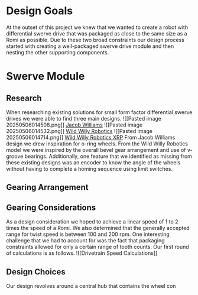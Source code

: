 # Design Goals
At the outset of this project we knew that we wanted to create a robot with differential swerve drive that was packaged as close to the same size as a Romi as possible. Due to these two broad constraints our design process started with creating a well-packaged swerve drive module and then nesting the other supporting components.
# Swerve Module
## Research 
When researching existing solutions for small form factor differential swerve drives we were able to find three main designs.
![[Pasted image 20250506014508.png]]
[Jacob Williams](https://www.printables.com/model/950641-xrp-differential-swerve-drive-robot)
![[Pasted image 20250506014532.png]]
[Wild Willy Robotics](https://www.thingiverse.com/thing:5579384)
![[Pasted image 20250506014714.png]]
[Wild Willy Robotics XRP](https://www.printables.com/model/951372-omnidirectional-xrp-robot)
From Jacob Williams design we drew inspiration for o-ring wheels. From the Wild Willy Robotics model we were inspired by the overall bevel gear arrangement and use of v-groove bearings.
Additionally, one feature that we identified as missing from these existing designs was an encoder to know the angle of the wheels without having to complete a homing sequence using limit switches.
## Gearing Arrangement

## Gearing Considerations
As a design consideration we hoped to achieve a linear speed of 1 to 2 times the speed of a Romi. We also determined that the generally accepted range for twist speed is between 100 and 200 rpm.
One interesting challenge that we had to account for was the fact that packaging constraints allowed for only a certain range of tooth counts. Our first round of calculations is as follows.
![[Drivetrain Speed Calculations]]
## Design Choices
Our design revolves around a central hub that contains the wheel con